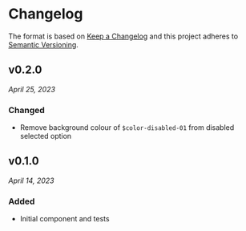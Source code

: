# Changelog

The format is based on [Keep a Changelog](http://keepachangelog.com/en/1.0.0/)
and this project adheres to [Semantic Versioning](http://semver.org/spec/v2.0.0.html).


v0.2.0
------------------------------
*April 25, 2023*

### Changed
- Remove background colour of `$color-disabled-01` from disabled selected option


v0.1.0
------------------------------
*April 14, 2023*

### Added
- Initial component and tests
